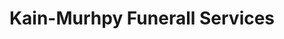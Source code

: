 ---
title: "Kain-Murhpy Funerall Services"
url: /haddonfield/kain-murhpy-funerall-services/
shop: Bestattungen
---